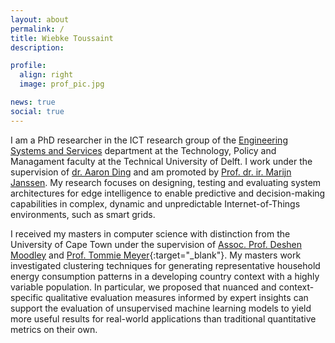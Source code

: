 ```yaml
---
layout: about
permalink: /
title: Wiebke Toussaint
description: 

profile:
  align: right
  image: prof_pic.jpg

news: true
social: true
---
```


I am a PhD researcher in the ICT research group of the 
<a href="https://www.tudelft.nl/en/tpm/about-the-faculty/departments/engineering-systems-and-services/" target="_blank">Engineering Systems and Services</a> department at the Technology, Policy and Managament faculty at the Technical University of Delft. I work under the supervision of <a href="http://homepage.tudelft.nl/8e79t/index.html" target="_blank">dr. Aaron Ding</a> and am promoted by <a href="https://www.tudelft.nl/tbm/over-de-faculteit/afdelingen/engineering-systems-and-services/people/full-professors/profdrir-mfwha-marijn-janssen/" target="_blank">Prof. dr. ir. Marijn Janssen</a>. My research focuses on designing, testing and evaluating system architectures for edge intelligence to enable predictive and decision-making capabilities in complex, dynamic and unpredictable Internet-of-Things environments, such as smart grids.

I received my masters in computer science with distinction from the University of Cape Town under the supervision of 
<a href="https://people.cs.uct.ac.za/~deshen/" target="_blank">Assoc. Prof. Deshen Moodley</a> and [Prof. Tommie Meyer](https://people.cs.uct.ac.za/~tmeyer/prof-biography.html){:target="\_blank"}. My masters work investigated clustering techniques for generating representative household energy consumption patterns in a developing country context with a highly variable population. In particular, we proposed that nuanced and context-specific qualitative evaluation measures informed by expert insights can support the evaluation of unsupervised machine learning models to yield more useful results for real-world applications than traditional quantitative metrics on their own.
